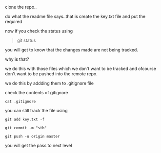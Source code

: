 clone the repo..

do what the readme file says..that is create the key.txt file and put the required 

now if you check the status using 

> git status

you will get to know that the changes made are not being tracked.

why is that?

we do this with those files which we don't want to be tracked and ofcourse don't want to be pushed into the remote repo.

we do this by addding them to .gitignore file

check the contents of gitignore

```shell
cat .gitignore
```

you can still track the file using 

```shell
git add key.txt -f
```

```shell
git commit -m "sth"
```

```shell
git push -u origin master
```

you will get the pass to next level